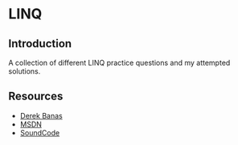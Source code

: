 # LINQ

## Introduction

A collection of different LINQ practice questions and my attempted solutions.

## Resources

- [Derek Banas](https://www.youtube.com/watch?v=gwD9awr3NNo)
- [MSDN](https://blogs.msdn.microsoft.com/nikhilsi/2013/04/15/big-list-of-linq-interview-questions-and-answers-compiled/)
- [SoundCode](https://www.markheath.net/category/linq-challenge)
